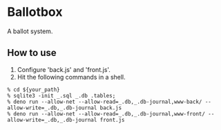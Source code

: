 # Ballotbox

A ballot system.

## How to use

1. Configure 'back.js' and 'front.js'.
2. Hit the following commands in a shell.

```
% cd ${your_path}
% sqlite3 -init _.sql _.db .tables;
% deno run --allow-net --allow-read=_.db,_.db-journal,www-back/ --allow-write=_.db,_.db-journal back.js
% deno run --allow-net --allow-read=_.db,_.db-journal,www-front/ --allow-write=_.db,_.db-journal front.js
```


